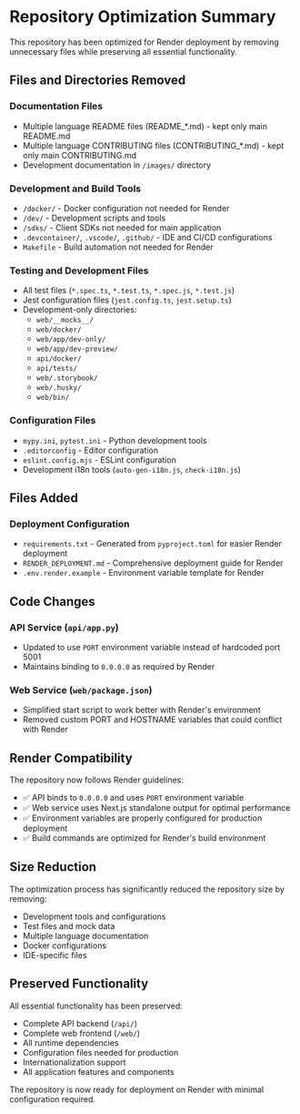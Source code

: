 # Repository Optimization Summary

This repository has been optimized for Render deployment by removing unnecessary files while preserving all essential functionality.

## Files and Directories Removed

### Documentation Files
- Multiple language README files (README_*.md) - kept only main README.md
- Multiple language CONTRIBUTING files (CONTRIBUTING_*.md) - kept only main CONTRIBUTING.md
- Development documentation in `/images/` directory

### Development and Build Tools
- `/docker/` - Docker configuration not needed for Render
- `/dev/` - Development scripts and tools
- `/sdks/` - Client SDKs not needed for main application
- `.devcontainer/`, `.vscode/`, `.github/` - IDE and CI/CD configurations
- `Makefile` - Build automation not needed for Render

### Testing and Development Files
- All test files (`*.spec.ts`, `*.test.ts`, `*.spec.js`, `*.test.js`)
- Jest configuration files (`jest.config.ts`, `jest.setup.ts`)
- Development-only directories:
  - `web/__mocks__/`
  - `web/docker/`
  - `web/app/dev-only/`
  - `web/app/dev-preview/`
  - `api/docker/`
  - `api/tests/`
  - `web/.storybook/`
  - `web/.husky/`
  - `web/bin/`

### Configuration Files
- `mypy.ini`, `pytest.ini` - Python development tools
- `.editorconfig` - Editor configuration
- `eslint.config.mjs` - ESLint configuration
- Development i18n tools (`auto-gen-i18n.js`, `check-i18n.js`)

## Files Added

### Deployment Configuration
- `requirements.txt` - Generated from `pyproject.toml` for easier Render deployment
- `RENDER_DEPLOYMENT.md` - Comprehensive deployment guide for Render
- `.env.render.example` - Environment variable template for Render

## Code Changes

### API Service (`api/app.py`)
- Updated to use `PORT` environment variable instead of hardcoded port 5001
- Maintains binding to `0.0.0.0` as required by Render

### Web Service (`web/package.json`)
- Simplified start script to work better with Render's environment
- Removed custom PORT and HOSTNAME variables that could conflict with Render

## Render Compatibility

The repository now follows Render guidelines:
- ✅ API binds to `0.0.0.0` and uses `PORT` environment variable
- ✅ Web service uses Next.js standalone output for optimal performance
- ✅ Environment variables are properly configured for production deployment
- ✅ Build commands are optimized for Render's build environment

## Size Reduction

The optimization process has significantly reduced the repository size by removing:
- Development tools and configurations
- Test files and mock data
- Multiple language documentation
- Docker configurations
- IDE-specific files

## Preserved Functionality

All essential functionality has been preserved:
- Complete API backend (`/api/`)
- Complete web frontend (`/web/`)
- All runtime dependencies
- Configuration files needed for production
- Internationalization support
- All application features and components

The repository is now ready for deployment on Render with minimal configuration required.